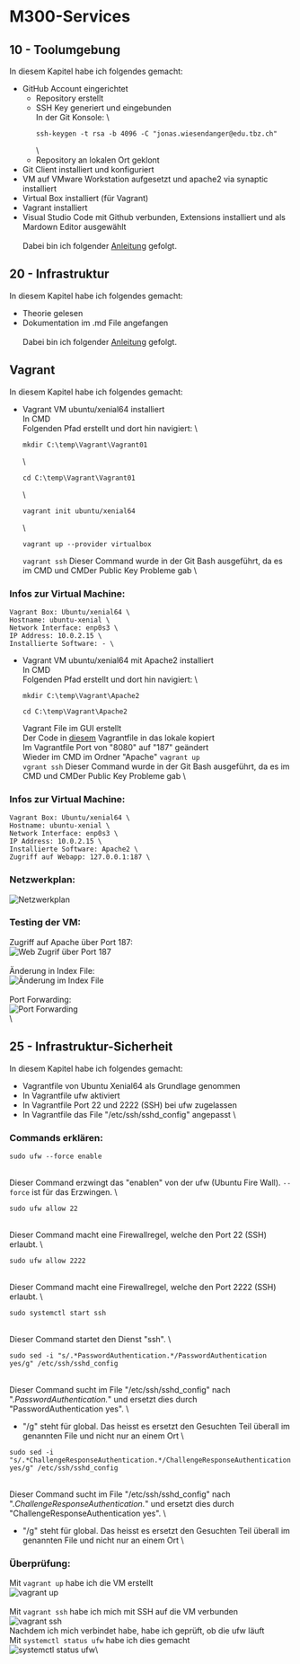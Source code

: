 # M300-Services
## 10 - Toolumgebung 
In diesem Kapitel habe ich folgendes gemacht:
- GitHub Account eingerichtet
  - Repository erstellt
  - SSH Key generiert und eingebunden \
    In der Git Konsole: \
    ```
    ssh-keygen -t rsa -b 4096 -C "jonas.wiesendanger@edu.tbz.ch"
    ```
    \
  - Repository an lokalen Ort geklont
- Git Client installiert und konfiguriert
- VM auf VMware Workstation aufgesetzt und apache2 via synaptic installiert
- Virtual Box installiert (für Vagrant)
- Vagrant installiert
- Visual Studio Code mit Github verbunden, Extensions installiert und als Mardown Editor ausgewählt \
\
Dabei bin ich folgender [Anleitung](https://github.com/mc-b/M300/tree/master/10-Toolumgebung) gefolgt.

## 20 - Infrastruktur
In diesem Kapitel habe ich folgendes gemacht:
- Theorie gelesen
- Dokumentation im .md File angefangen \
\
Dabei bin ich folgender [Anleitung](https://github.com/mc-b/M300/tree/master/20-Infrastruktur) gefolgt. 

## Vagrant
In diesem Kapitel habe ich folgendes gemacht: 
- Vagrant VM ubuntu/xenial64 installiert \
  In CMD \
  Folgenden Pfad erstellt und dort hin navigiert: \
  ```
  mkdir C:\temp\Vagrant\Vagrant01
  ``` 
  \
  ```
  cd C:\temp\Vagrant\Vagrant01
  ``` 
  \
  ```
  vagrant init ubuntu/xenial64
  ``` 
  \
  ```
  vagrant up --provider virtualbox
  ``` 
  `vagrant ssh` Dieser Command wurde in der Git Bash ausgeführt, da es im CMD und CMDer Public Key Probleme gab \

### Infos zur Virtual Machine:
    Vagrant Box: Ubuntu/xenial64 \
    Hostname: ubuntu-xenial \
    Network Interface: enp0s3 \
    IP Address: 10.0.2.15 \
    Installierte Software: - \
- Vagrant VM ubuntu/xenial64 mit Apache2 installiert \
  In CMD \
  Folgenden Pfad erstellt und dort hin navigiert: \
  ```
  mkdir C:\temp\Vagrant\Apache2
  ``` 
  ```
  cd C:\temp\Vagrant\Apache2
  ``` 
  Vagrant File im GUI erstellt \
  Der Code in [diesem](https://github.com/mc-b/M300/blob/master/vagrant/web/Vagrantfile) Vagrantfile in das lokale kopiert \
  Im Vagrantfile Port von "8080" auf "187" geändert \
  Wieder im CMD im Ordner "Apache" `vagrant up` \
  `vgrant ssh` Dieser Command wurde in der Git Bash ausgeführt, da es im CMD und CMDer Public Key Probleme gab \

### Infos zur Virtual Machine:
    Vagrant Box: Ubuntu/xenial64 \
    Hostname: ubuntu-xenial \
    Network Interface: enp0s3 \
    IP Address: 10.0.2.15 \
    Installierte Software: Apache2 \
    Zugriff auf Webapp: 127.0.0.1:187 \
### Netzwerkplan:
![Netzwerkplan](https://github.com/joneeees/M300-Services/blob/main/Images/Netzwerkplan.png)

### Testing der VM:
Zugriff auf Apache über Port 187: \
![Web Zugrif über Port 187](https://github.com/joneeees/M300-Services/blob/main/Images/Apache-Port-187.png) \
\
Änderung in Index File: \
![Änderung im Index File](https://github.com/joneeees/M300-Services/blob/main/Images/Index-%C3%84nderungen.png) \
\
Port Forwarding:\
![Port Forwarding](https://github.com/joneeees/M300-Services/blob/main/Images/Port-Forwarding.png)\
\

## 25 - Infrastruktur-Sicherheit
In diesem Kapitel habe ich folgendes gemacht:
- Vagrantfile von Ubuntu Xenial64 als Grundlage genommen
- In Vagrantfile ufw aktiviert 
- In Vagrantfile Port 22 und 2222 (SSH) bei ufw zugelassen
- In Vagrantfile das File "/etc/ssh/sshd_config" angepasst
\

### Commands erklären:
```
sudo ufw --force enable
``` 
\
Dieser Command erzwingt das "enablen" von der ufw (Ubuntu Fire Wall). `--force` ist für das Erzwingen. \
```
sudo ufw allow 22
``` 
\
Dieser Command macht eine Firewallregel, welche den Port 22 (SSH) erlaubt. \
```
sudo ufw allow 2222
``` 
\
Dieser Command macht eine Firewallregel, welche den Port 2222 (SSH) erlaubt. \
```
sudo systemctl start ssh
``` 
\
Dieser Command startet den Dienst "ssh". \
```
sudo sed -i "s/.*PasswordAuthentication.*/PasswordAuthentication yes/g" /etc/ssh/sshd_config
``` 
\
Dieser Command sucht im File "/etc/ssh/sshd_config" nach ".*PasswordAuthentication.*" und ersetzt dies durch "PasswordAuthentication yes". \
- "/g" steht für global. Das heisst es ersetzt den Gesuchten Teil überall im genannten File und nicht nur an einem Ort \
```
sudo sed -i "s/.*ChallengeResponseAuthentication.*/ChallengeResponseAuthentication yes/g" /etc/ssh/sshd_config
``` 
\
Dieser Command sucht im File "/etc/ssh/sshd_config" nach ".*ChallengeResponseAuthentication.*" und ersetzt dies durch "ChallengeResponseAuthentication yes". \
- "/g" steht für global. Das heisst es ersetzt den Gesuchten Teil überall im genannten File und nicht nur an einem Ort \

### Überprüfung:
Mit `vagrant up` habe ich die VM erstellt \
![vagrant up](https://github.com/joneeees/M300-Services/blob/main/Images/vagrant-up.png)\
\
Mit `vagrant ssh` habe ich mich mit SSH auf die VM verbunden\
![vagrant ssh](https://github.com/joneeees/M300-Services/blob/main/Images/vagrant-ssh.png)\
Nachdem ich mich verbindet habe, habe ich geprüft, ob die ufw läuft \
Mit `systemctl status ufw` habe ich dies gemacht \
![systemctl status ufw](https://github.com/joneeees/M300-Services/blob/main/Images/ufw-status.png)\